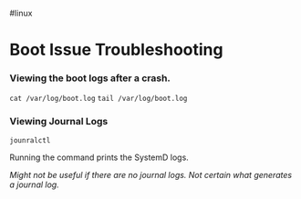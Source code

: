 #linux 
# Boot Issue Troubleshooting

### Viewing the boot logs after a crash.

`cat /var/log/boot.log`
`tail /var/log/boot.log`

### Viewing Journal Logs

`jounralctl`

Running the command prints the SystemD logs.

*Might not be useful if there are no journal logs. Not certain what generates a journal log.*